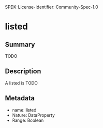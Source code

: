 SPDX-License-Identifier: Community-Spec-1.0

# listed

## Summary

TODO

## Description

A listed is TODO

## Metadata

- name: listed
- Nature: DataProperty
- Range: Boolean

